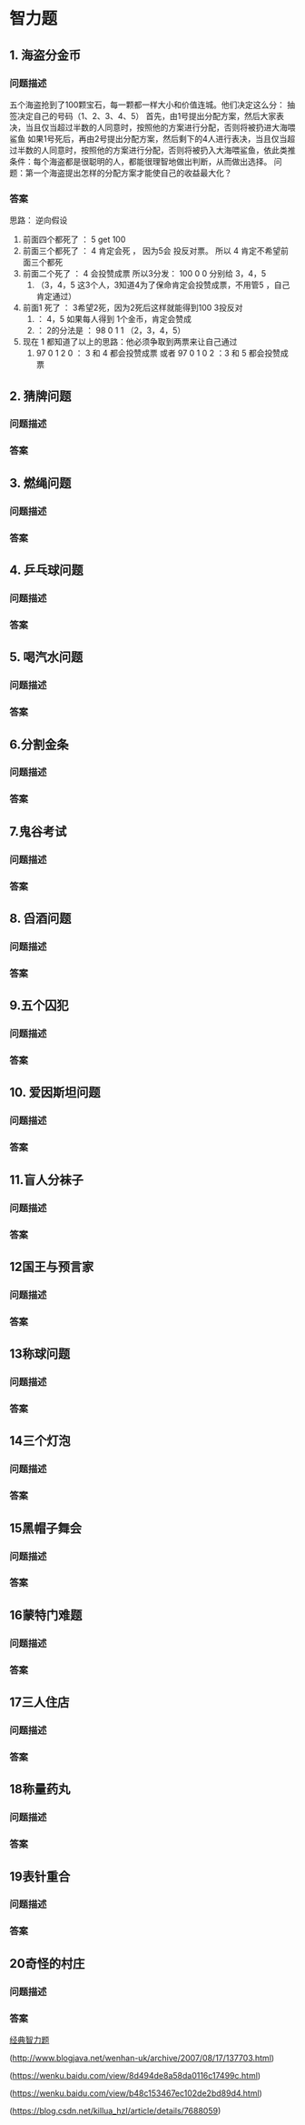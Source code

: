 # 智力题

## 1. 海盗分金币

### 问题描述

五个海盗抢到了100颗宝石，每一颗都一样大小和价值连城。他们决定这么分： 
抽签决定自己的号码（1、2、3、4、5） 
首先，由1号提出分配方案，然后大家表决，当且仅当超过半数的人同意时，按照他的方案进行分配，否则将被扔进大海喂鲨鱼 
如果1号死后，再由2号提出分配方案，然后剩下的4人进行表决，当且仅当超过半数的人同意时，按照他的方案进行分配，否则将被扔入大海喂鲨鱼，依此类推 
条件：每个海盗都是很聪明的人，都能很理智地做出判断，从而做出选择。 
问题：第一个海盗提出怎样的分配方案才能使自己的收益最大化？

### 答案

思路： 逆向假设

1. 前面四个都死了 ： 5  get 100
2.  前面三个都死了 ： 4 肯定会死 ， 因为5会 投反对票。  所以 4 肯定不希望前面三个都死
3. 前面二个死了   ： 4 会投赞成票  所以3分发：  100  0  0 分别给  3，4，5  
   1. （3，4，5 这3个人，3知道4为了保命肯定会投赞成票，不用管5 ，自己肯定通过）
4. 前面1 死了      ： 3希望2死，因为2死后这样就能得到100  3投反对
   1. ：  4，5 如果每人得到  1个金币，肯定会赞成 
   2. ： 2的分法是 ：  98  0  1  1   （2，3，4，5）
5. 现在 1 都知道了以上的思路：他必须争取到两票来让自己通过
   1. 97  0 1 2 0   ： 3  和 4 都会投赞成票  或者  97 0 1 0 2    ：3 和 5 都会投赞成票   



## 2. 猜牌问题

### 问题描述

### 答案

## 3. 燃绳问题

### 问题描述

### 答案

## 4. 乒乓球问题

### 问题描述

### 答案

## 5. 喝汽水问题

### 问题描述

### 答案

## 6.分割金条

### 问题描述

### 答案

## 7.鬼谷考试

### 问题描述

### 答案

## 8. 舀酒问题

### 问题描述

### 答案

## 9.五个囚犯

### 问题描述

### 答案

## 10. 爱因斯坦问题

### 问题描述

### 答案

## 11.盲人分袜子

### 问题描述

### 答案

## 12国王与预言家

### 问题描述

### 答案

## 13称球问题

### 问题描述

### 答案

## 14三个灯泡

### 问题描述

### 答案

## 15黑帽子舞会

### 问题描述

### 答案

## 16蒙特门难题

### 问题描述

### 答案

## 17三人住店

### 问题描述

### 答案

## 18称量药丸

### 问题描述

### 答案

## 19表针重合

### 问题描述

### 答案

## 20奇怪的村庄

### 问题描述

### 答案

[经典智力题](https://www.cnblogs.com/-beyond/p/9615575.html)

(http://www.blogjava.net/wenhan-uk/archive/2007/08/17/137703.html)

(https://wenku.baidu.com/view/8d494de8a58da0116c17499c.html)

(https://wenku.baidu.com/view/b48c153467ec102de2bd89d4.html)

(https://blog.csdn.net/killua_hzl/article/details/7688059)



